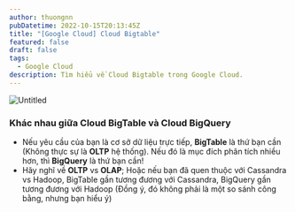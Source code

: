 ```yaml
---
author: thuongnn
pubDatetime: 2022-10-15T20:13:45Z
title: "[Google Cloud] Cloud Bigtable"
featured: false
draft: false
tags:
  - Google Cloud
description: Tìm hiểu về Cloud Bigtable trong Google Cloud.
---
```


![Untitled](https://github.com/user-attachments/assets/9b8fbc9e-023a-4843-91ef-ac9dbade0fe0)

### Khác nhau giữa Cloud BigTable và Cloud BigQuery

- Nếu yêu cầu của bạn là cơ sở dữ liệu trực tiếp, **BigTable** là thứ bạn cần (Không thực sự là **OLTP** hệ thống). Nếu đó là mục đích phân tích nhiều hơn, thì **BigQuery** là thứ bạn cần!
- Hãy nghĩ về **OLTP** vs **OLAP**; Hoặc nếu bạn đã quen thuộc với Cassandra vs Hadoop, BigTable gần tương đương với Cassandra, BigQuery gần tương đương với Hadoop (Đồng ý, đó không phải là một so sánh công bằng, nhưng bạn hiểu ý)
